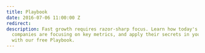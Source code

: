 ```yaml
---
title: Playbook
date: 2016-07-06 11:00:00 Z
redirect: 
description: Fast growth requires razor-sharp focus. Learn how today's fastest growing
  companies are focusing on key metrics, and apply their secrets in your business
  with our free Playbook.
---
```


